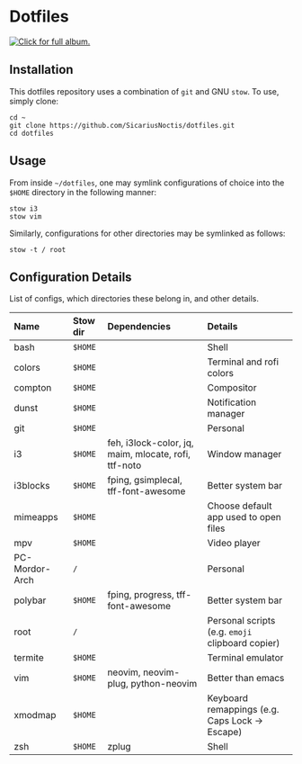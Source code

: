 # Dotfiles

[![Click for full album.](https://i.imgur.com/tJlW7l1.gif)](https://imgur.com/a/W5QwA)

<!-- [[![Click for full album.](https://i.imgur.com/0DqKJaD.mp4)](https://imgur.com/a/W5QwA) -->
<!-- [Full album.](https://imgur.com/a/W5QwA) -->

## Installation

This dotfiles repository uses a combination of `git` and GNU `stow`. To use, simply clone:

    cd ~
    git clone https://github.com/SicariusNoctis/dotfiles.git
    cd dotfiles

## Usage

From inside `~/dotfiles`, one may symlink configurations of choice into the `$HOME` directory in the following manner:

    stow i3
    stow vim

Similarly, configurations for other directories may be symlinked as follows:

    stow -t / root

## Configuration Details

List of configs, which directories these belong in, and other details.

| Name           | Stow dir | Dependencies                                         | Details                                          |
| :------------- | :------- | :--------------------------------------------------- | :----------------------------------------------- |
| bash           | `$HOME`  |                                                      | Shell                                            |
| colors         | `$HOME`  |                                                      | Terminal and rofi colors                         |
| compton        | `$HOME`  |                                                      | Compositor                                       |
| dunst          | `$HOME`  |                                                      | Notification manager                             |
| git            | `$HOME`  |                                                      | Personal                                         |
| i3             | `$HOME`  | feh, i3lock-color, jq, maim, mlocate, rofi, ttf-noto | Window manager                                   |
| i3blocks       | `$HOME`  | fping, gsimplecal, tff-font-awesome                  | Better system bar                                |
| mimeapps       | `$HOME`  |                                                      | Choose default app used to open files            |
| mpv            | `$HOME`  |                                                      | Video player                                     |
| PC-Mordor-Arch | `/`      |                                                      | Personal                                         |
| polybar        | `$HOME`  | fping, progress, tff-font-awesome                    | Better system bar                                |
| root           | `/`      |                                                      | Personal scripts (e.g. `emoji` clipboard copier) |
| termite        | `$HOME`  |                                                      | Terminal emulator                                |
| vim            | `$HOME`  | neovim, neovim-plug, python-neovim                   | Better than emacs                                |
| xmodmap        | `$HOME`  |                                                      | Keyboard remappings (e.g. Caps Lock -> Escape)   |
| zsh            | `$HOME`  | zplug                                                | Shell                                            |

